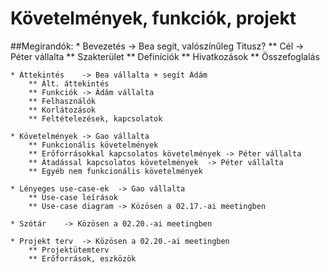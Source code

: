# Követelmények, funkciók, projekt

##Megírandók:
	* Bevezetés	-> Bea segít, valószínűleg Titusz?
		** Cél	-> Péter vállalta
		** Szakterület
		** Definíciók
		** Hivatkozások
		** Összefoglalás
		
	* Áttekintés	-> Bea vállalta + segít Ádám
		** Ált. áttekintés
		** Funkciók	-> Ádám vállalta
		** Felhasználók
		** Korlátozások
		** Feltételezések, kapcsolatok
		
	* Követelmények	-> Gao vállalta
		** Funkcionális követelmények
		** Erőforrásokkal kapcsolatos követelmények	-> Péter vállalta
		** Átadással kapcsolatos követelmények	-> Péter vállalta
		** Egyéb nem funkcionális követelmények
		
	* Lényeges use-case-ek	-> Gao vállalta
		** Use-case leírások
		** Use-case diagram	-> Közösen a 02.17.-ai meetingben
		
	* Szótár	-> Közösen a 02.20.-ai meetingben
	
	* Projekt terv	-> Közösen a 02.20.-ai meetingben
		** Projektütemterv
		** Erőforrások, eszközök




